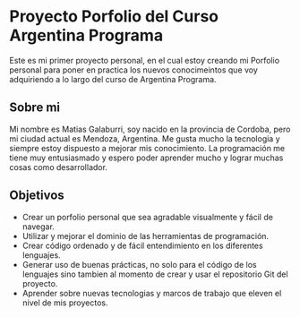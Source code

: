 # Proyecto Porfolio del Curso Argentina Programa

Este es mi primer proyecto personal, en el cual estoy creando mi Porfolio
personal para poner en practica los nuevos conocimeintos que voy adquiriendo
a lo largo del curso de Argentina Programa.

## Sobre mi

Mi nombre es Matias Galaburri, soy nacido en la provincia de Cordoba, pero mi ciudad actual es Mendoza, Argentina. Me gusta mucho la tecnologia y siempre estoy dispuesto a mejorar mis conocimiento. La programación me tiene muy entusiasmado y espero poder aprender mucho y lograr muchas cosas como desarrollador.


## Objetivos

* Crear un porfolio personal que sea agradable visualmente y fácil de navegar.
* Utilizar y mejorar el dominio de las herramientas de programación.
* Crear código ordenado y de fácil entendimiento en los diferentes lenguajes.
* Generar uso de buenas prácticas, no solo para el código de los lenguajes sino tambien al momento de crear y usar el repositorio Git del proyecto.
* Aprender sobre nuevas tecnologias y marcos de trabajo que eleven el nivel de mis proyectos.